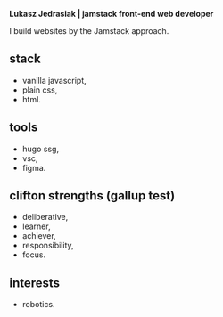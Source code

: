 **Lukasz Jedrasiak | jamstack front-end web developer**

I build websites by the Jamstack approach.

## stack
- vanilla javascript, 
- plain css,
- html.

## tools
- hugo ssg,
- vsc,
- figma.

## clifton strengths (gallup test)
- deliberative,
- learner,
- achiever,
- responsibility,
- focus.

## interests
- robotics.

<!---
LukaszJedrasiak/LukaszJedrasiak is a ✨ special ✨ repository because its `README.md` (this file) appears on your GitHub profile.
You can click the Preview link to take a look at your changes.
--->
